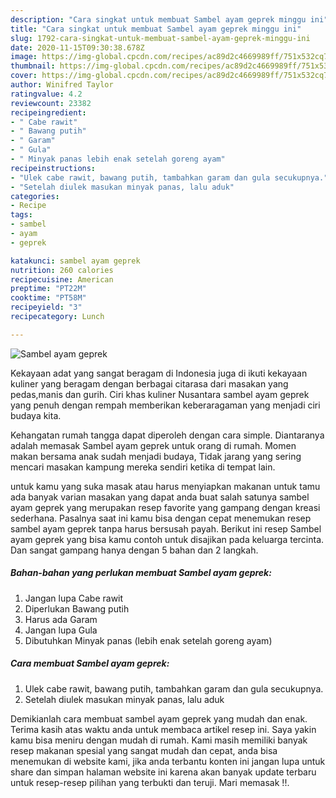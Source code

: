 ```yaml
---
description: "Cara singkat untuk membuat Sambel ayam geprek minggu ini"
title: "Cara singkat untuk membuat Sambel ayam geprek minggu ini"
slug: 1792-cara-singkat-untuk-membuat-sambel-ayam-geprek-minggu-ini
date: 2020-11-15T09:30:38.678Z
image: https://img-global.cpcdn.com/recipes/ac89d2c4669989ff/751x532cq70/sambel-ayam-geprek-foto-resep-utama.jpg
thumbnail: https://img-global.cpcdn.com/recipes/ac89d2c4669989ff/751x532cq70/sambel-ayam-geprek-foto-resep-utama.jpg
cover: https://img-global.cpcdn.com/recipes/ac89d2c4669989ff/751x532cq70/sambel-ayam-geprek-foto-resep-utama.jpg
author: Winifred Taylor
ratingvalue: 4.2
reviewcount: 23382
recipeingredient:
- " Cabe rawit"
- " Bawang putih"
- " Garam"
- " Gula"
- " Minyak panas lebih enak setelah goreng ayam"
recipeinstructions:
- "Ulek cabe rawit, bawang putih, tambahkan garam dan gula secukupnya."
- "Setelah diulek masukan minyak panas, lalu aduk"
categories:
- Recipe
tags:
- sambel
- ayam
- geprek

katakunci: sambel ayam geprek 
nutrition: 260 calories
recipecuisine: American
preptime: "PT22M"
cooktime: "PT58M"
recipeyield: "3"
recipecategory: Lunch

---
```



![Sambel ayam geprek](https://img-global.cpcdn.com/recipes/ac89d2c4669989ff/751x532cq70/sambel-ayam-geprek-foto-resep-utama.jpg)

Kekayaan adat yang sangat beragam di Indonesia juga di ikuti kekayaan kuliner yang beragam dengan berbagai citarasa dari masakan yang pedas,manis dan gurih. Ciri khas kuliner Nusantara sambel ayam geprek yang penuh dengan rempah memberikan keberaragaman yang menjadi ciri budaya kita.




Kehangatan rumah tangga dapat diperoleh dengan cara simple. Diantaranya adalah memasak Sambel ayam geprek untuk orang di rumah. Momen makan bersama anak sudah menjadi budaya, Tidak jarang yang sering mencari masakan kampung mereka sendiri ketika di tempat lain.

untuk kamu yang suka masak atau harus menyiapkan makanan untuk tamu ada banyak varian masakan yang dapat anda buat salah satunya sambel ayam geprek yang merupakan resep favorite yang gampang dengan kreasi sederhana. Pasalnya saat ini kamu bisa dengan cepat menemukan resep sambel ayam geprek tanpa harus bersusah payah.
Berikut ini resep Sambel ayam geprek yang bisa kamu contoh untuk disajikan pada keluarga tercinta. Dan sangat gampang hanya dengan 5 bahan dan 2 langkah.


<!--inarticleads1-->

##### Bahan-bahan yang perlukan membuat Sambel ayam geprek:

1. Jangan lupa  Cabe rawit
1. Diperlukan  Bawang putih
1. Harus ada  Garam
1. Jangan lupa  Gula
1. Dibutuhkan  Minyak panas (lebih enak setelah goreng ayam)




<!--inarticleads2-->

##### Cara membuat  Sambel ayam geprek:

1. Ulek cabe rawit, bawang putih, tambahkan garam dan gula secukupnya.
1. Setelah diulek masukan minyak panas, lalu aduk




Demikianlah cara membuat sambel ayam geprek yang mudah dan enak. Terima kasih atas waktu anda untuk membaca artikel resep ini. Saya yakin kamu bisa meniru dengan mudah di rumah. Kami masih memiliki banyak resep makanan spesial yang sangat mudah dan cepat, anda bisa menemukan di website kami, jika anda terbantu konten ini jangan lupa untuk share dan simpan halaman website ini karena akan banyak update terbaru untuk resep-resep pilihan yang terbukti dan teruji. Mari memasak !!. 
